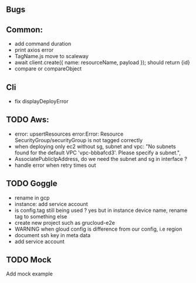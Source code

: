 ## Bugs

## Common:

- add command duration
- print axios error
- TagName.js move to scaleway
- await client.create({ name: resourceName, payload }); should return {id}
- compare or compareObject

## Cli

- fix displayDeployError

## TODO Aws:

- error: upsertResources error:Error: Resource SecurityGroup/securityGroup is not tagged correctly
- when deploying only ec2 without sg, subnet and vpc:
  "No subnets found for the default VPC 'vpc-bbbafcd3'. Please specify a subnet.",
- AssociatePublicIpAddress, do we need the subnet and sg in interface ?
- handle error when retry times out

## TODO Goggle

- rename in gcp
- instance: add service account
- is config.tag still being used ? yes but in instance device name, rename tag to something else
- create new project such as grucloud-e2e
- WARNING when gloud config is difference from our config, i.e region
- document ssh key in meta data
- add service account

## TODO Mock

Add mock example
